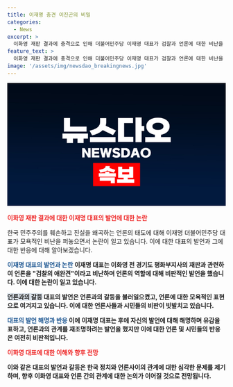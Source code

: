 ```yaml
---
title: 이재명 충견 이진곤의 비밀
categories:
  - News
excerpt: >
  이화영 재판 결과에 충격으로 인해 더불어민주당 이재명 대표가 검찰과 언론에 대한 비난을 쏟아냈다. 이에 대한 반론과 함께 이 대표의 이전 발언과 행동에 대한 의문을 제기하며, 그의 신세를 갚는 독특한 방식을 논의했다. 또한, 해당 대표의 발언에 대한 인식과 이에 따른 가능한 영향에 대한 우려를 표현했다. 최근 2심 재판에서 징역 2년 형을 선고받은 조국혁신당 조국 대표와의 연관성과 이들이 추구하는 정치적 목표에 대한 논의도 포함됐다.
feature_text: >
  이화영 재판 결과에 충격으로 인해 더불어민주당 이재명 대표가 검찰과 언론에 대한 비난을 쏟아냈다. 이에 대한 반론과 함께 이 대표의 이전 발언과 행동에 대한 의문을 제기하며, 그의 신세를 갚는 독특한 방식을 논의했다. 또한, 해당 대표의 발언에 대한 인식과 이에 따른 가능한 영향에 대한 우려를 표현했다. 최근 2심 재판에서 징역 2년 형을 선고받은 조국혁신당 조국 대표와의 연관성과 이들이 추구하는 정치적 목표에 대한 논의도 포함됐다.
image: '/assets/img/newsdao_breakingnews.jpg'
---
```


<p><img src="/assets/img/newsdao_breakingnews.jpg" alt="implanttips 속보" /></p>

<p><b><span style="color: #ee2323;">이화영 재판 결과에 대한 이재명 대표의 발언에 대한 논란</span></b></p>

<p>한국 민주주의를 훼손하고 진실을 왜곡하는 언론의 태도에 대해 이재명 더불어민주당 대표가 모욕적인 비난을 퍼놓으면서 논란이 일고 있습니다. 이에 대한 대표의 발언과 그에 대한 반응에 대해 알아보겠습니다.</p>

<p><b><span style="color: #1a5490;">이재명 대표의 발언과 논란</span><b>
이재명 대표는 이화영 전 경기도 평화부지사의 재판과 관련하여 언론을 "검찰의 애완견"이라고 비난하며 언론의 역할에 대해 비판적인 발언을 했습니다. 이에 대한 논란이 일고 있습니다.</p>

<p><b><span style="background-color: #21538527;">언론과의 갈등</span></b>
대표의 발언은 언론과의 갈등을 불러일으켰고, 언론에 대한 모욕적인 표현으로 여겨지고 있습니다. 이에 대한 언론사들과 시민들의 비판이 빗발치고 있습니다.</p>

<p><b><span style="color: #1a5490;">대표의 발언 해명과 반응</span></b>
이에 이재명 대표는 후에 자신의 발언에 대해 해명하며 유감을 표하고, 언론과의 관계를 재조명하려는 발언을 했지만 이에 대한 언론 및 시민들의 반응은 여전히 비판적입니다.</p>

<p><b><span style="color: #ee2323;">이화영 대표에 대한 이해와 향후 전망</span></b></p>

<p>이와 같은 대표의 발언과 갈등은 한국 정치와 언론사이의 관계에 대한 심각한 문제를 제기하며, 향후 이화영 대표와 언론 간의 관계에 대한 논의가 이어질 것으로 전망됩니다.</p>

